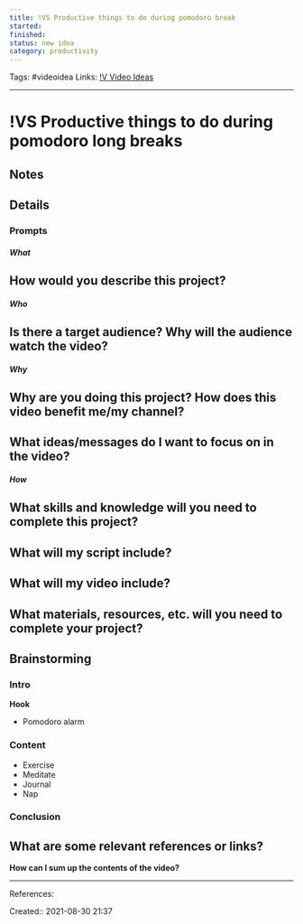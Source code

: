 ```yaml
---
title: !VS Productive things to do during pomodoro break
started:
finished:
status: new idea
category: productivity
---
```

Tags: #videoidea
Links: [!V Video Ideas](!V%20Video%20Ideas)
___
# !VS Productive things to do during pomodoro long breaks
## Notes
## Details
### Prompts
##### What
**How would you describe this project?**
- 
##### Who
**Is there a target audience? Why will the audience watch the video?**
- 
##### Why
**Why are you doing this project? How does this video benefit me/my channel?**
- 

**What ideas/messages do I want to focus on in the video?**
- 

##### How
**What skills and knowledge will you need to complete this project?**
- 

**What will my script include?**
- 

**What will my video include?**
- 

**What materials, resources, etc. will you need to complete your project?**
- 

## Brainstorming
### Intro
**Hook**
- Pomodoro alarm 

### Content
- Exercise
- Meditate
- Journal
- Nap
### Conclusion
**What are some relevant references or links?**
- 

**How can I sum up the contents of the video?**
___
References:

Created:: 2021-08-30 21:37

